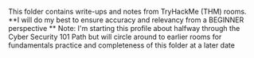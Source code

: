 This folder contains write-ups and notes from TryHackMe (THM) rooms.
**I will do my best to ensure accuracy and relevancy from a BEGINNER perspective
** Note: I'm starting this profile about halfway through the Cyber Security 101 Path but will circle around to earlier rooms for fundamentals practice and completeness of this folder at a later date

